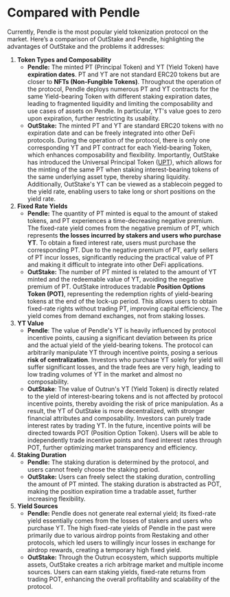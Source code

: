 # Compared with Pendle

Currently, Pendle is the most popular yield tokenization protocol on the market. Here’s a comparison of OutStake and Pendle, highlighting the advantages of OutStake and the problems it addresses:

1. **Token Types and Composability**
   * **Pendle:** The minted PT (Principal Token) and YT (Yield Token) have **expiration dates**. PT and YT are not standard ERC20 tokens but are closer to **NFTs (Non-Fungible Tokens)**. Throughout the operation of the protocol, Pendle deploys numerous PT and YT contracts for the same Yield-bearing Token with different staking expiration dates, leading to fragmented liquidity and limiting the composability and use cases of assets on Pendle. In particular, YT's value goes to zero upon expiration, further restricting its usability.
   * **OutStake:** The minted PT and YT are standard ERC20 tokens with no expiration date and can be freely integrated into other DeFi protocols. During the operation of the protocol, there is only one corresponding YT and PT contract for each Yield-bearing Token, which enhances composability and flexibility. Importantly, OutStake has introduced the Universal Principal Token ([UPT](yield-tokenization/pt.md)), which allows for the minting of the same PT when staking interest-bearing tokens of the same underlying asset type, thereby sharing liquidity. Additionally, OutStake's YT can be viewed as a stablecoin pegged to the yield rate, enabling users to take long or short positions on the yield rate.
2. **Fixed Rate Yields**
   * **Pendle:** The quantity of PT minted is equal to the amount of staked tokens, and PT experiences a time-decreasing negative premium. The fixed-rate yield comes from the negative premium of PT, which represents **the losses incurred by stakers and users who purchase YT**. To obtain a fixed interest rate, users must purchase the corresponding PT. Due to the negative premium of PT, early sellers of PT incur losses, significantly reducing the practical value of PT and making it difficult to integrate into other DeFi applications.
   * **OutStake:** The number of PT minted is related to the amount of YT minted and the redeemable value of YT, avoiding the negative premium of PT. OutStake introduces tradable **Position Options Token (POT)**, representing the redemption rights of yield-bearing tokens at the end of the lock-up period. This allows users to obtain fixed-rate rights without trading PT, improving capital efficiency. The yield comes from demand exchanges, not from staking losses.
3. **YT Value**
   * **Pendle**: The value of Pendle's YT is heavily influenced by protocol incentive points, causing a significant deviation between its price and the actual yield of the yield-bearing tokens. The protocol can arbitrarily manipulate YT through incentive points, posing a serious **risk of centralization**. Investors who purchase YT solely for yield will suffer significant losses, and the trade fees are very high, leading to low trading volumes of YT in the market and almost no composability.
   * **OutStake**: The value of Outrun's YT (Yield Token) is directly related to the yield of interest-bearing tokens and is not affected by protocol incentive points, thereby avoiding the risk of price manipulation. As a result, the YT of OutStake is more decentralized, with stronger financial attributes and composability. Investors can purely trade interest rates by trading YT. In the future, incentive points will be directed towards POT (Position Option Token). Users will be able to independently trade incentive points and fixed interest rates through POT, further optimizing market transparency and efficiency.
4. **Staking Duration**
   * **Pendle:** The staking duration is determined by the protocol, and users cannot freely choose the staking period.
   * **OutStake:** Users can freely select the staking duration, controlling the amount of PT minted. The staking duration is abstracted as POT, making the position expiration time a tradable asset, further increasing flexibility.
5. **Yield Sources**
   * **Pendle:** Pendle does not generate real external yield; its fixed-rate yield essentially comes from the losses of stakers and users who purchase YT. The high fixed-rate yields of Pendle in the past were primarily due to various airdrop points from Restaking and other protocols, which led users to willingly incur losses in exchange for airdrop rewards, creating a temporary high fixed yield.
   * **OutStake:** Through the Outrun ecosystem, which supports multiple assets, OutStake creates a rich arbitrage market and multiple income sources. Users can earn staking yields, fixed-rate returns from trading POT, enhancing the overall profitability and scalability of the protocol.

